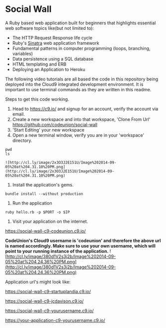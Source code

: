 # Social Wall

A Ruby based web application built for beginners that highlights essential web software topics like(but not limited to):

- The HTTP Request Response life cycle
- Ruby's [Sinatra][sinatra] web application framework
- Fundamental patterns in computer programming (loops, branching, variables)
- Data persistence using a SQL database
- HTML templating and ERB
- Deploying an Application to Heroku

The following video tutorials are all based the code in this repository being deployed into the Cloud9 integrated development environment.  It is important to use terminal commands as they are written in this readme.  

Steps to get this code working.

1. Head to https://c9.io/ and signup for an account, verify the account via email.
1. Create a new workspace and into that workspace, 'Clone From Url' https://github.com/codeunion/social-wall
1. 'Start Editing' your new workspace
1. Open a new terminal window, verify you are in your 'workspace' directory.
  ```shell
  pwd
  ls
  ```
    ![http://cl.ly/image/2x3O3J2E151U/Image%202014-09-05%20at%204.31.10%20PM.png](http://cl.ly/image/2x3O3J2E151U/Image%202014-09-05%20at%204.31.10%20PM.png)

1. Install the application's gems.

  ```shell
  bundle install --without production
  ```
1. Run the application

  ```shell
  ruby hello.rb -p $PORT -o $IP
  ```
1. Visit your application on the internet.

  https://social-wall-c9-codeunion.c9.io/

  **CodeUnion's Cloud9 username is 'codeunion' and therefore the above url is named accordingly.  Make sure to use your own username, which will point to your running instance of the application.**
    ![http://cl.ly/image/380d1V2s3j2b/Image%202014-09-05%20at%204.24.36%20PM.png](http://cl.ly/image/380d1V2s3j2b/Image%202014-09-05%20at%204.24.36%20PM.png)

  Application url's might look like:

  https://social-wall-c9-startuplandia.c9.io/

  https://social-wall-c9-jcdavison.c9.io/

  https://social-wall-c9-yourusername.c9.io/

  https://your-application-c9-yourusername.c9.io/

[sinatra]:http://www.sinatrarb.com/
